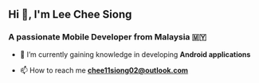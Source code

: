 
<h2>Hi 👋, I'm Lee Chee Siong</h2>
<h3>A passionate Mobile Developer from Malaysia 🇲🇾</h3>

<!--[![Anurag's GitHub stats](https://github-readme-stats.vercel.app/api?username=caesiummm)](https://github.com/anuraghazra/github-readme-stats)-->

- 🌱 I’m currently gaining knowledge in developing **Android applications**

- 📫 How to reach me **chee11siong02@outlook.com**

